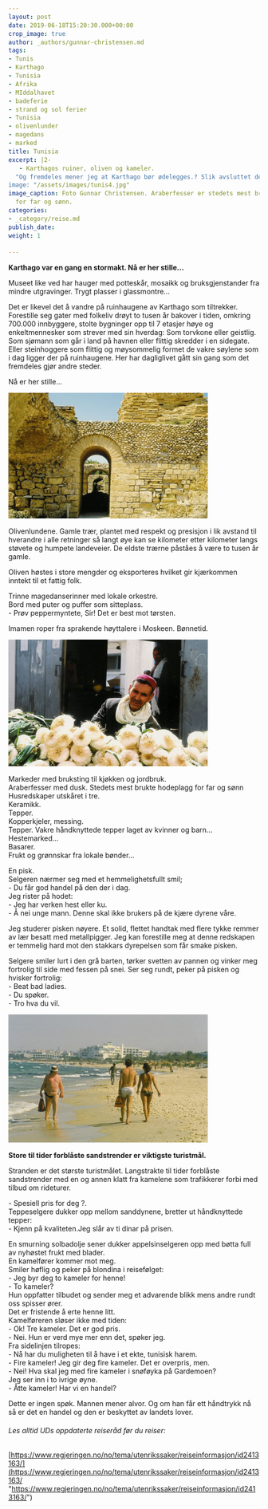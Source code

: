 ```yaml
---
layout: post
date: 2019-06-18T15:20:30.000+00:00
crop_image: true
author: _authors/gunnar-christensen.md
tags:
- Tunis
- Karthago
- Tunisia
- Afrika
- MIddalhavet
- badeferie
- strand og sol ferier
- Tunisia
- olivenlunder
- magedans
- marked
title: Tunisia
excerpt: |2-
   - Karthagos ruiner, oliven og kameler.
  "Og fremdeles mener jeg at Karthago bør ødelegges.? Slik avsluttet den romerske politikeren Marcus Porcius Cato hvert innlegg han hadde fra talerstolen i Senatet, uansett tema. Og den fønikiske storbyen Kartago ble ødelagt av romerne omkring år 149 f. kr.. Det ser man med selvsyn i ruinene nå over to tusen år senere. Her og der ligger veltede søyler. Rester av murer. Stående søyler. Men det aller meste er dekket med jord og torv. Lite er utgravd. Disse gravhaugene av den engang så stolt handelsstat og militær stormakt skjuler trolig mange hemmeligheter...
image: "/assets/images/tunis4.jpg"
image_caption: Foto Gunnar Christensen. Araberfesser er stedets mest brukte hodeplagg
  for far og sønn.
categories:
- _category/reise.md
publish_date: 
weight: 1

---
```

**Karthago var en gang en stormakt. Nå er her stille...**

Museet like ved har hauger med potteskår, mosaikk og bruksgjenstander fra mindre utgravinger. Trygt plasser i glassmontre...

Det er likevel det å vandre på ruinhaugene av Karthago som tiltrekker. Forestille seg gater med folkeliv drøyt to tusen år bakover i tiden, omkring 700.000 innbyggere, stolte bygninger opp til 7 etasjer høye og enkeltmennesker som strever med sin hverdag: Som torvkone eller geistlig. Som sjømann som går i land på havnen eller flittig skredder i en sidegate. Eller steinhoggere som flittig og møysommelig formet de vakre søylene som i dag ligger der på ruinhaugene. Her har dagliglivet gått sin gang som det fremdeles gjør andre steder.

Nå er her stille...

![](/assets/images/tunis1.jpg)

Olivenlundene. Gamle trær, plantet med respekt og presisjon i lik avstand til hverandre i alle retninger så langt øye kan se kilometer etter kilometer langs støvete og humpete landeveier. De eldste trærne påståes å være to tusen år gamle.

Oliven høstes i store mengder og eksporteres hvilket gir kjærkommen inntekt til et fattig folk.

Trinne magedanserinner med lokale orkestre.  
Bord med puter og puffer som sitteplass.  
\- Prøv peppermyntete, Sir! Det er best mot tørsten.

Imamen roper fra sprakende høyttalere i Moskeen. Bønnetid.

![](/assets/images/tunis2.jpg)

Markeder med bruksting til kjøkken og jordbruk.  
Araberfesser med dusk. Stedets mest brukte hodeplagg for far og sønn  
Husredskaper utskåret i tre.  
Keramikk.  
Tepper.  
Kopperkjeler, messing.  
Tepper. Vakre håndknyttede tepper laget av kvinner og barn...  
Hestemarked...  
Basarer.  
Frukt og grønnskar fra lokale bønder...

En pisk.  
Selgeren nærmer seg med et hemmelighetsfullt smil;  
\- Du får god handel på den der i dag.  
Jeg rister på hodet:  
\- Jeg har verken hest eller ku.  
\- Å nei unge mann. Denne skal ikke brukers på de kjære dyrene våre.

Jeg studerer pisken nøyere. Et solid, flettet handtak med flere tykke remmer av lær besatt med metallpigger. Jeg kan forestille meg at denne redskapen er temmelig hard mot den stakkars dyrepelsen som får smake pisken.

Selgere smiler lurt i den grå barten, tørker svetten av pannen og vinker meg fortrolig til side med fessen på snei. Ser seg rundt, peker på pisken og hvisker fortrolig:  
\- Beat bad ladies.  
\- Du spøker.  
\- Tro hva du vil.

![](/assets/images/tunis3.jpg)

**Store til tider forblåste sandstrender er viktigste turistmål.**

Stranden er det største turistmålet. Langstrakte til tider forblåste sandstrender med en og annen klatt fra kamelene som trafikkerer forbi med tilbud om rideturer.

\- Spesiell pris for deg ?.  
Teppeselgere dukker opp mellom sanddynene, bretter ut håndknyttede tepper:  
\- Kjenn på kvaliteten.Jeg slår av ti dinar på prisen.

En smurning solbadolje sener dukker appelsinselgeren opp med bøtta full av nyhøstet frukt med blader.  
En kamelfører kommer mot meg.  
Smiler høflig og peker på blondina i reisefølget:  
\- Jeg byr deg to kameler for henne!  
\- To kameler?  
Hun oppfatter tilbudet og sender meg et advarende blikk mens andre rundt oss spisser ører.  
Det er fristende å erte henne litt.  
Kamelføreren sløser ikke med tiden:  
\- Ok! Tre kameler. Det er god pris.  
\- Nei. Hun er verd mye mer enn det, spøker jeg.  
Fra sidelinjen tilropes:  
\- Nå har du muligheten til å have i et ekte, tunisisk harem.  
\- Fire kameler! Jeg gir deg fire kameler. Det er overpris, men.  
\- Nei! Hva skal jeg med fire kameler i snøføyka på Gardemoen?  
Jeg ser inn i to ivrige øyne.  
\- Åtte kameler! Har vi en handel?

Dette er ingen spøk. Mannen mener alvor. Og om han får ett håndtrykk nå så er det en handel og den er beskyttet av landets lover.

###### Les alltid UDs oppdaterte reiseråd før du reiser:

[https://www.regjeringen.no/no/tema/utenrikssaker/reiseinformasjon/id2413163/](https://www.regjeringen.no/no/tema/utenrikssaker/reiseinformasjon/id2413163/ "https://www.regjeringen.no/no/tema/utenrikssaker/reiseinformasjon/id2413163/")